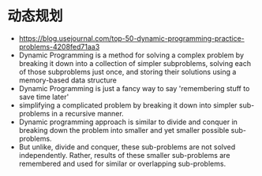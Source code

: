 # 动态规划
- https://blog.usejournal.com/top-50-dynamic-programming-practice-problems-4208fed71aa3
- Dynamic Programming is a method for solving a complex problem by breaking it down into a collection of simpler subproblems, solving each of those subproblems just once, and storing their solutions using a memory-based data structure
- Dynamic Programming is just a fancy way to say 'remembering stuff to save time later'
- simplifying a complicated problem by breaking it down into simpler sub-problems in a recursive manner.
- Dynamic programming approach is similar to divide and conquer in breaking down the problem into smaller and yet smaller possible sub-problems. 
- But unlike, divide and conquer, these sub-problems are not solved independently. Rather, results of these smaller sub-problems are remembered and used for similar or overlapping sub-problems.
